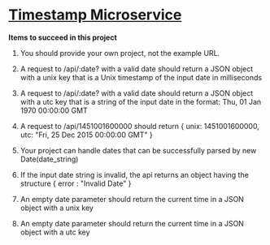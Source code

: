 
# [Timestamp Microservice](https://www.freecodecamp.org/learn/apis-and-microservices/apis-and-microservices-projects/timestamp-microservice)

**Items to succeed in this project**

1) You should provide your own project, not the example URL.

2) A request to /api/:date? with a valid date should return a JSON object with a unix key that is a Unix timestamp of the input date in milliseconds

3) A request to /api/:date? with a valid date should return a JSON object with a utc key that is a string of the input date in the format: Thu, 01 Jan 1970 00:00:00 GMT

4) A request to /api/1451001600000 should return { unix: 1451001600000, utc: "Fri, 25 Dec 2015 00:00:00 GMT" }

5) Your project can handle dates that can be successfully parsed by new Date(date_string)

6) If the input date string is invalid, the api returns an object having the structure { error : "Invalid Date" }

7) An empty date parameter should return the current time in a JSON object with a unix key

8) An empty date parameter should return the current time in a JSON object with a utc key
